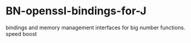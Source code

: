 # BN-openssl-bindings-for-J
bindings and memory management interfaces for big number functions.  speed boost 
